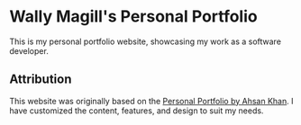 # Wally Magill's Personal Portfolio

This is my personal portfolio website, showcasing my work as a software developer.

## Attribution

This website was originally based on the [Personal Portfolio by Ahsan Khan](https://github.com/ahsankhan26/personal-portfolio). I have customized the content, features, and design to suit my needs.
